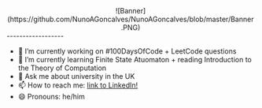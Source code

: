<div align="center">
![Banner](https://github.com/NunoAGoncalves/NunoAGoncalves/blob/master/Banner.PNG)
</div>
------------------

- 🔭 I’m currently working on #100DaysOfCode + LeetCode questions
- 🌱 I’m currently learning Finite State Atuomaton + reading Introduction to the Theory of Computation
- 💬 Ask me about university in the UK
- 📫 How to reach me: [link to LinkedIn!](https://www.linkedin.com/in/nuno-alexandre-goncalves-925b18162/)
- 😄 Pronouns: he/him

